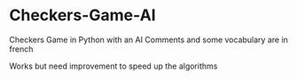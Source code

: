 # Checkers-Game-AI
Checkers Game in Python with an AI
Comments and some vocabulary are in french

Works but need improvement to speed up the algorithms
